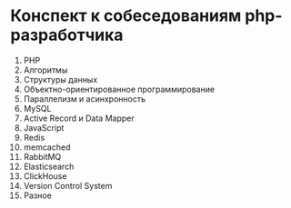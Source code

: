 # Конспект к собеседованиям php-разработчика

1. PHP
3. Алгоритмы
4. Структуры данных
5. Объектно-ориентированное программирование
6. Параллелизм и асинхронность
7. MySQL
8. Active Record и Data Mapper
9. JavaScript
10. Redis
11. memcached
12. RabbitMQ
13. Elasticsearch
14. ClickHouse
15. Version Control System
16. Разное
